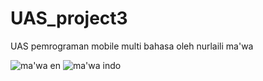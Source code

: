 # UAS_project3
UAS pemrograman mobile multi bahasa oleh nurlaili ma'wa


![ma'wa en](https://user-images.githubusercontent.com/95520582/148637841-198bd1a0-115a-4e29-900f-7ffdb524b05d.gif)
![ma'wa indo](https://user-images.githubusercontent.com/95520582/148638048-a058dbae-2b35-4aea-a0e5-f379cca82e1b.gif)

